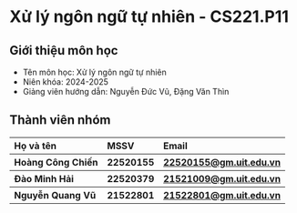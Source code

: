 <h1> Xử lý ngôn ngữ tự nhiên - CS221.P11 </h1>
<h2> Giới thiệu môn học </h2>
<ul>
<li>Tên môn học: Xử lý ngôn ngữ tự nhiên</li>
<li>Niên khóa: 2024-2025</li>
<li>Giảng viên hướng dẫn: Nguyễn Đức Vũ, Đặng Văn Thìn</li>
</ul>
<h2> Thành viên nhóm </h2>
<table>
  <tr>
    <th align="left"> Họ và tên </th>
    <th align="left"> MSSV </th>
    <th align="left"> Email </th>
  </tr>
  <tr>
    <th align="left"> Hoàng Công Chiến </th>
    <th align="left"> 22520155 </th>
    <th align="left"> <a href="22520155@gm.uit.edu.vn" >22520155@gm.uit.edu.vn</a> </th>
  </tr>
  <tr>
    <th align="left"> Đào Minh Hải </th>
    <th align="left"> 22520379 </th>
    <th align="left"> <a href="22520379@gm.uit.edu.vn" >21521009@gm.uit.edu.vn</a> </th>
  </tr>
  <tr>
    <th align="left"> Nguyễn Quang Vũ </th>
    <th align="left"> 21522801 </th>
    <th align="left"> <a href="21522801@gm.uit.edu.vn" >21522801@gm.uit.edu.vn</a> </th>
  </tr>
</table>

